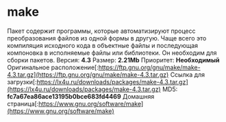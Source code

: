 # make
Пакет содержит программы, которые автоматизируют процесс преобразования файлов из одной формы в другую. Чаще всего это компиляция исходного кода в объектные файлы и последующая компоновка в исполняемые файлы или библиотеки. Он необходим для сборки пакетов.
Версия: **4.3**
Размер: **2.21Mb**
Приоритет: **Необходимый**
Оригинальное расположение[:https://ftp.gnu.org/gnu/make/make-4.3.tar.gz](https://ftp.gnu.org/gnu/make/make-4.3.tar.gz)
Ссылка для загрузки[:https://lx4u.ru/downloads/packages/make-4.3.tar.gz](https://lx4u.ru/downloads/packages/make-4.3.tar.gz)
MD5: **fc7a67ea86ace13195b0bce683fd4469**
Домашняя страница[:https://www.gnu.org/software/make](https://www.gnu.org/software/make)